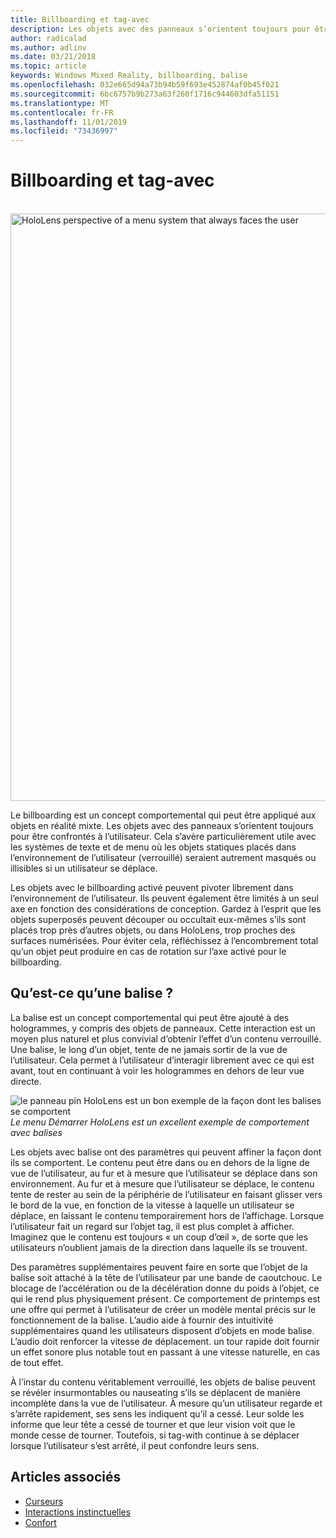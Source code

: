 ```yaml
---
title: Billboarding et tag-avec
description: Les objets avec des panneaux s’orientent toujours pour être confrontés à l’utilisateur.
author: radicalad
ms.author: adlinv
ms.date: 03/21/2018
ms.topic: article
keywords: Windows Mixed Reality, billboarding, balise
ms.openlocfilehash: 032e665d94a73b94b59f693e452874af0b45f021
ms.sourcegitcommit: 6bc6757b9b273a63f260f1716c944603dfa51151
ms.translationtype: MT
ms.contentlocale: fr-FR
ms.lasthandoff: 11/01/2019
ms.locfileid: "73436997"
---
```

# <a name="billboarding-and-tag-along"></a>Billboarding et tag-avec

<br>

<img src="images/billboarding-fragments.gif" alt="HoloLens perspective of a menu system that always faces the user" width="940px">

Le billboarding est un concept comportemental qui peut être appliqué aux objets en réalité mixte. Les objets avec des panneaux s’orientent toujours pour être confrontés à l’utilisateur. Cela s’avère particulièrement utile avec les systèmes de texte et de menu où les objets statiques placés dans l’environnement de l’utilisateur (verrouillé) seraient autrement masqués ou illisibles si un utilisateur se déplace.

Les objets avec le billboarding activé peuvent pivoter librement dans l’environnement de l’utilisateur. Ils peuvent également être limités à un seul axe en fonction des considérations de conception. Gardez à l’esprit que les objets superposés peuvent découper ou occultait eux-mêmes s’ils sont placés trop près d’autres objets, ou dans HoloLens, trop proches des surfaces numérisées. Pour éviter cela, réfléchissez à l’encombrement total qu’un objet peut produire en cas de rotation sur l’axe activé pour le billboarding.

## <a name="what-is-a-tag-along"></a>Qu’est-ce qu’une balise ?

La balise est un concept comportemental qui peut être ajouté à des hologrammes, y compris des objets de panneaux. Cette interaction est un moyen plus naturel et plus convivial d’obtenir l’effet d’un contenu verrouillé. Une balise, le long d’un objet, tente de ne jamais sortir de la vue de l’utilisateur. Cela permet à l’utilisateur d’interagir librement avec ce qui est avant, tout en continuant à voir les hologrammes en dehors de leur vue directe.

![le panneau pin HoloLens est un bon exemple de la façon dont les balises se comportent](images/tagalong-1000px.jpg)<br>
*Le menu Démarrer HoloLens est un excellent exemple de comportement avec balises*

Les objets avec balise ont des paramètres qui peuvent affiner la façon dont ils se comportent. Le contenu peut être dans ou en dehors de la ligne de vue de l’utilisateur, au fur et à mesure que l’utilisateur se déplace dans son environnement. Au fur et à mesure que l’utilisateur se déplace, le contenu tente de rester au sein de la périphérie de l’utilisateur en faisant glisser vers le bord de la vue, en fonction de la vitesse à laquelle un utilisateur se déplace, en laissant le contenu temporairement hors de l’affichage. Lorsque l’utilisateur fait un regard sur l’objet tag, il est plus complet à afficher. Imaginez que le contenu est toujours « un coup d’œil », de sorte que les utilisateurs n’oublient jamais de la direction dans laquelle ils se trouvent.

Des paramètres supplémentaires peuvent faire en sorte que l’objet de la balise soit attaché à la tête de l’utilisateur par une bande de caoutchouc. Le blocage de l’accélération ou de la décélération donne du poids à l’objet, ce qui le rend plus physiquement présent. Ce comportement de printemps est une offre qui permet à l’utilisateur de créer un modèle mental précis sur le fonctionnement de la balise. L’audio aide à fournir des intuitivité supplémentaires quand les utilisateurs disposent d’objets en mode balise. L’audio doit renforcer la vitesse de déplacement. un tour rapide doit fournir un effet sonore plus notable tout en passant à une vitesse naturelle, en cas de tout effet.

À l’instar du contenu véritablement verrouillé, les objets de balise peuvent se révéler insurmontables ou nauseating s’ils se déplacent de manière incomplète dans la vue de l’utilisateur. À mesure qu’un utilisateur regarde et s’arrête rapidement, ses sens les indiquent qu’il a cessé. Leur solde les informe que leur tête a cessé de tourner et que leur vision voit que le monde cesse de tourner. Toutefois, si tag-with continue à se déplacer lorsque l’utilisateur s’est arrêté, il peut confondre leurs sens.

## <a name="see-also"></a>Articles associés
* [Curseurs](cursors.md)
* [Interactions instinctuelles](interaction-fundamentals.md)
* [Confort](comfort.md)
